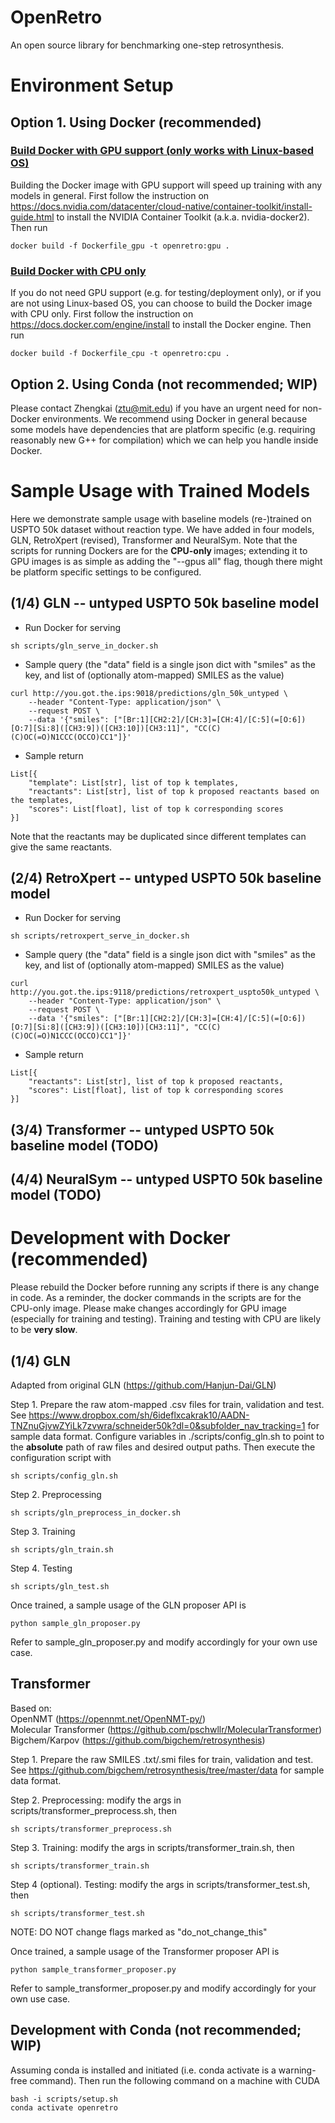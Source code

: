 # OpenRetro
An open source library for benchmarking one-step retrosynthesis.

# Environment Setup
## Option 1. Using Docker (recommended)
### <u>Build Docker with GPU support (<b>only works with Linux-based OS</b>) </u>
Building the Docker image with GPU support will speed up training with any models in general. First follow the instruction on https://docs.nvidia.com/datacenter/cloud-native/container-toolkit/install-guide.html
to install the NVIDIA Container Toolkit (a.k.a. nvidia-docker2). Then run
```    
docker build -f Dockerfile_gpu -t openretro:gpu .
```

### <u>Build Docker with CPU only </u>
If you do not need GPU support (e.g. for testing/deployment only), or if you are not using Linux-based OS,
you can choose to build the Docker image with CPU only. First follow the instruction on https://docs.docker.com/engine/install
to install the Docker engine. Then run
```
docker build -f Dockerfile_cpu -t openretro:cpu .
```

## Option 2. Using Conda (not recommended; WIP)
Please contact Zhengkai (ztu@mit.edu) if you have an urgent need for non-Docker environments.
We recommend using Docker in general because some models have dependencies that are platform specific
(e.g. requiring reasonably new G++ for compilation) which we can help you handle inside Docker.

# Sample Usage with Trained Models
Here we demonstrate sample usage with baseline models (re-)trained on USPTO 50k dataset without reaction type.
We have added in four models, GLN, RetroXpert (revised), Transformer and NeuralSym.
Note that the scripts for running Dockers are for the <b> CPU-only </b> images;
extending it to GPU images is as simple as adding the "--gpus all" flag,
though there might be platform specific settings to be configured.  

## (1/4) GLN -- untyped USPTO 50k baseline model 
* Run Docker for serving
``` 
sh scripts/gln_serve_in_docker.sh
```

* Sample query (the "data" field is a single json dict with "smiles" as the key, and list of (optionally atom-mapped) SMILES as the value)
```
curl http://you.got.the.ips:9018/predictions/gln_50k_untyped \
    --header "Content-Type: application/json" \
    --request POST \
    --data '{"smiles": ["[Br:1][CH2:2]/[CH:3]=[CH:4]/[C:5](=[O:6])[O:7][Si:8]([CH3:9])([CH3:10])[CH3:11]", "CC(C)(C)OC(=O)N1CCC(OCCO)CC1"]}'
```

* Sample return
```
List[{
    "template": List[str], list of top k templates,
    "reactants": List[str], list of top k proposed reactants based on the templates,
    "scores": List[float], list of top k corresponding scores
}]
```

Note that the reactants may be duplicated since different templates can give the same reactants.

## (2/4) RetroXpert -- untyped USPTO 50k baseline model

* Run Docker for serving
```
sh scripts/retroxpert_serve_in_docker.sh
```

* Sample query (the "data" field is a single json dict with "smiles" as the key, and list of (optionally atom-mapped) SMILES as the value)
```
curl http://you.got.the.ips:9118/predictions/retroxpert_uspto50k_untyped \
    --header "Content-Type: application/json" \
    --request POST \
    --data '{"smiles": ["[Br:1][CH2:2]/[CH:3]=[CH:4]/[C:5](=[O:6])[O:7][Si:8]([CH3:9])([CH3:10])[CH3:11]", "CC(C)(C)OC(=O)N1CCC(OCCO)CC1"]}'
```

* Sample return
```
List[{
    "reactants": List[str], list of top k proposed reactants,
    "scores": List[float], list of top k corresponding scores
}]
```

## (3/4) Transformer -- untyped USPTO 50k baseline model (TODO)

## (4/4) NeuralSym -- untyped USPTO 50k baseline model (TODO)


# Development with Docker (recommended)
Please rebuild the Docker before running any scripts if there is any change in code.
As a reminder, the docker commands in the scripts are for the CPU-only image.
Please make changes accordingly for GPU image (especially for training and testing).
Training and testing with CPU are likely to be <b>very slow</b>.

## (1/4) GLN
Adapted from original GLN (https://github.com/Hanjun-Dai/GLN)

Step 1. Prepare the raw atom-mapped .csv files for train, validation and test.
See https://www.dropbox.com/sh/6ideflxcakrak10/AADN-TNZnuGjvwZYiLk7zvwra/schneider50k?dl=0&subfolder_nav_tracking=1
for sample data format.
Configure variables in ./scripts/config_gln.sh to point to the <b>absolute</b> path of 
raw files and desired output paths. Then execute the configuration script with

    sh scripts/config_gln.sh

Step 2. Preprocessing

    sh scripts/gln_preprocess_in_docker.sh

Step 3. Training
    
    sh scripts/gln_train.sh

Step 4. Testing
    
    sh scripts/gln_test.sh

Once trained, a sample usage of the GLN proposer API is 

    python sample_gln_proposer.py
Refer to sample_gln_proposer.py and modify accordingly for your own use case.

## Transformer
Based on:  
OpenNMT (https://opennmt.net/OpenNMT-py/)  
Molecular Transformer (https://github.com/pschwllr/MolecularTransformer)  
Bigchem/Karpov (https://github.com/bigchem/retrosynthesis)

Step 1. Prepare the raw SMILES .txt/.smi files for train, validation and test.
See https://github.com/bigchem/retrosynthesis/tree/master/data
for sample data format.

Step 2. Preprocessing: modify the args in scripts/transformer_preprocess.sh, then

    sh scripts/transformer_preprocess.sh

Step 3. Training: modify the args in scripts/transformer_train.sh, then
    
    sh scripts/transformer_train.sh

Step 4 (optional). Testing: modify the args in scripts/transformer_test.sh, then
    
    sh scripts/transformer_test.sh
    
NOTE: DO NOT change flags marked as "do_not_change_this"

Once trained, a sample usage of the Transformer proposer API is 

    python sample_transformer_proposer.py
Refer to sample_transformer_proposer.py and modify accordingly for your own use case.

## Development with Conda (not recommended; WIP)
Assuming conda is installed and initiated (i.e. conda activate is a warning-free command).
Then run the following command on a machine with CUDA

    bash -i scripts/setup.sh
    conda activate openretro
